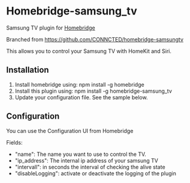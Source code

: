 # Homebridge-samsung_tv

Samsung TV plugin for [Homebridge](https://github.com/nfarina/homebridge)

Branched from https://github.com/CONNCTED/homebridge-samsungtv

This allows you to control your Samsung TV with HomeKit and Siri.

## Installation
1. Install homebridge using: npm install -g homebridge
2. Install this plugin using: npm install -g homebridge-samsung_tv
3. Update your configuration file. See the sample below.

## Configuration
You can use the Configuration UI from Homebridge

Fields: 

* "name": The name you want to use to control the TV.
* "ip_address": The internal ip address of your samsung TV
* "intervall": in seconds the interval of checking the alive state
* "disableLogging": activate or deactivate the logging of the plugin
